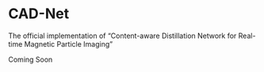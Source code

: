 # CAD-Net
The official implementation of “Content-aware Distillation Network for Real-time Magnetic Particle Imaging”

Coming Soon
